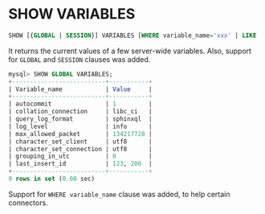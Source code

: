 # SHOW VARIABLES

```sql
SHOW [{GLOBAL | SESSION}] VARIABLES [WHERE variable_name='xxx' | LIKE 'pattern']
```

It returns the current values of a few server-wide variables. Also, support for `GLOBAL` and `SESSION` clauses was added.

```sql
mysql> SHOW GLOBAL VARIABLES;
+--------------------------+-----------+
| Variable_name            | Value     |
+--------------------------+-----------+
| autocommit               | 1         |
| collation_connection     | libc_ci   |
| query_log_format         | sphinxql  |
| log_level                | info      |
| max_allowed_packet       | 134217728 |
| character_set_client     | utf8      |
| character_set_connection | utf8      |
| grouping_in_utc          | 0         |
| last_insert_id           | 123, 200  |
+--------------------------+-----------+
9 rows in set (0.00 sec)
```

Support for `WHERE variable_name` clause was added, to help certain connectors.
